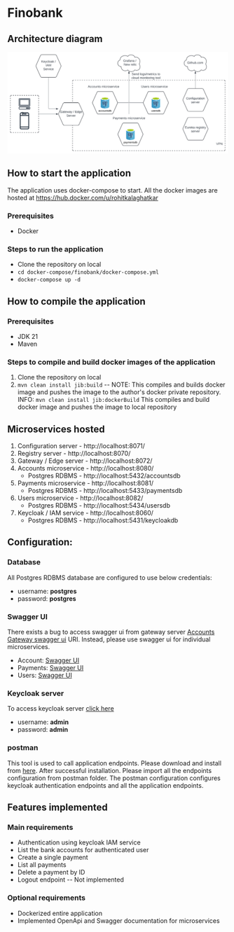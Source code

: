 # Finobank

## Architecture diagram

![Architecture diagram](./Finobank.svg)

## How to start the application

The application uses docker-compose to start. All the docker images are hosted
at https://hub.docker.com/u/rohitkalaghatkar

### Prerequisites

- Docker

### Steps to run the application

- Clone the repository on local
- `cd docker-compose/finobank/docker-compose.yml`
- `docker-compose up -d`

## How to compile the application

### Prerequisites

- JDK 21
- Maven

### Steps to compile and build docker images of the application

1. Clone the repository on local
2. `mvn clean install jib:build` -- NOTE: This compiles and builds docker image and pushes the image to the author's
   docker private repository.
   INFO: `mvn clean install jib:dockerBuild` This compiles and build docker image and pushes the image to local
   repository

## Microservices hosted

1. Configuration server - http://localhost:8071/
2. Registry server - http://localhost:8070/
3. Gateway / Edge server - http://localhost:8072/
4. Accounts microservice - http://localhost:8080/
    - Postgres RDBMS - http://localhost:5432/accountsdb
5. Payments microservice - http://localhost:8081/
    - Postgres RDBMS - http://localhost:5433/paymentsdb
6. Users microservice - http://localhost:8082/
    - Postgres RDBMS - http://localhost:5434/usersdb
7. Keycloak / IAM service - http://localhost:8060/
    - Postgres RDBMS - http://localhost:5431/keycloakdb

## Configuration:

### Database

All Postgres RDBMS database are configured to use below credentials:

- username: **postgres**
- password: **postgres**

### Swagger UI

There exists a bug to access swagger ui from gateway
server [Accounts Gateway swagger ui](http://localhost:8072/docs/accounts/swagger-ui/index.html) URI. Instead, please use
swagger ui for individual microservices.

- Account: [Swagger UI](http://localhost:8080/swagger-ui/index.html)
- Payments: [Swagger UI](http://localhost:8081/swagger-ui/index.html)
- Users: [Swagger UI](http://localhost:8082/swagger-ui/index.html)

### Keycloak server

To access keycloak server [click here](http://localhost:8060/)

- username: **admin**
- password: **admin**

### postman

This tool is used to call application endpoints. Please download and install
from [here](https://www.postman.com/downloads/). After successful installation. Please import all the endpoints
configuration from postman folder. The postman configuration configures keycloak authentication endpoints and all the
application endpoints.

## Features implemented

### Main requirements

- Authentication using keycloak IAM service
- List the bank accounts for authenticated user
- Create a single payment
- List all payments
- Delete a payment by ID
- Logout endpoint -- Not implemented

### Optional requirements

- Dockerized entire application
- Implemented OpenApi and Swagger documentation for microservices